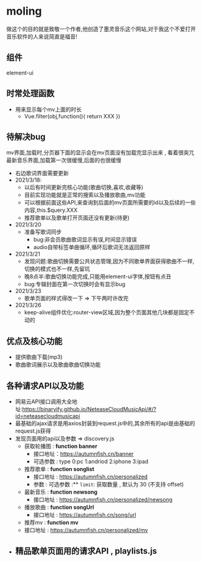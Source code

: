# moling
做这个的目的就是致敬一个作者,他创造了墨灵音乐这个网站,对于我这个不爱打开音乐软件的人来说简直是福音!
## 组件
element-ui
## 时常处理函数
- 用来显示每个mv上面的时长
  - Vue.filter(obj,function(){
    return XXX
     })
## 待解决bug
mv界面,加载时,分页器下面的显示会在mv页面没有加载完显示出来 , 看着很突兀 
最新音乐界面,加载第一次很缓慢,后面的也很缓慢
- 右边歌词界面需要更新
- 2021/3/18:
  - 以后有时间更新完核心功能(歌曲切换,喜欢,收藏等)
  - 目前实现功能就是正常的搜索以及播放歌曲,mv功能
  - 可以根据前面这些API,来查询到后面的mv页面所需要的id以及后续的一些内容,this.$query.XXX
  - 推荐歌单以及歌单打开页面还没有更新(待更)
- 2021/3/20
  - 准备写歌词同步
    - bug:非会员歌曲歌词显示有误,时间显示错误
    - audio自带标签单曲循环,循环后歌词无法返回原样
- 2021/3/21
  - 发现问题:歌曲切换需要公共状态管理,因为不同歌单界面获得歌曲不一样,切换的模式也不一样,先留坑
  - 晚8点半:歌曲切换功能完成,只能用element-ui字体,按钮有点丑
  - bug:专辑封面在第一次切换时会有显示bug
- 2021/3/23
  - 歌单页面的样式得改一下 => 下午两时许改完
- 2021/3/26
  - keep-alive组件优化:router-view区域,因为整个页面其他几块都是固定不动的
## 优点及核心功能
  - 提供歌曲下载(mp3)
  - 歌曲歌词展示以及歌曲歌曲切换功能
  
## 各种请求API以及功能
  - 网易云API接口调用大全地址:https://binaryify.github.io/NeteaseCloudMusicApi/#/?id=neteasecloudmusicapi
  - 最基础的ajax请求是用axios封装到request.js中的,其余所有的api是由基础的request.js获得
  - 发现页面用的api以及参数 => discovery.js
    - 获取轮播图 :  **function banner**
      - 接口地址：https://autumnfish.cn/banner
      - 可选参数 : type  0:pc 1:andriod 2:iphone 3:ipad
    - 推荐歌单 : **function songlist**
      - 接口地址 :  https://autumnfish.cn/personalized
      -  参数 : 可选参数 :** `limit`: 获取数量 , 默认为 30 (不支持 offset)
    - 最新音乐 : **function newsong**
      - 接口地址 :  https://autumnfish.cn/personalized/newsong
    - 播放歌曲 : **function songUrl**
      - 接口地址 : https://autumnfish.cn/song/url
    -  推荐mv : **function mv**
      - 接口地址 : https://autumnfish.cn/personalized/mv
  - 精品歌单页面用的请求API , **playlists.js**
    - 
